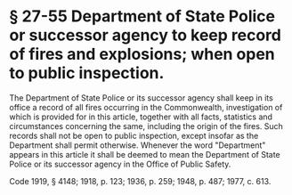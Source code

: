 # § 27-55 Department of State Police or successor agency to keep record of fires and explosions; when open to public inspection.

<p>The Department of State Police or its successor agency shall keep in its office a record of all fires occurring in the Commonwealth, investigation of which is provided for in this article, together with all facts, statistics and circumstances concerning the same, including the origin of the fires. Such records shall not be open to public inspection, except insofar as the Department shall permit otherwise. Whenever the word "Department" appears in this article it shall be deemed to mean the Department of State Police or its successor agency in the Office of Public Safety.</p><p>Code 1919, § 4148; 1918, p. 123; 1936, p. 259; 1948, p. 487; 1977, c. 613.</p>
